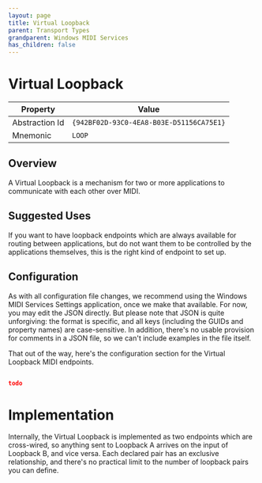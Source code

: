```yaml
---
layout: page
title: Virtual Loopback
parent: Transport Types
grandparent: Windows MIDI Services
has_children: false
---
```


# Virtual Loopback

| Property | Value |
| -------- | ----- |
| Abstraction Id | `{942BF02D-93C0-4EA8-B03E-D51156CA75E1}` |
| Mnemonic | `LOOP` |

## Overview

A Virtual Loopback is a mechanism for two or more applications to communicate with each other over MIDI. 

## Suggested Uses

If you want to have loopback endpoints which are always available for routing between applications, but do not want them to be controlled by the applications themselves, this is the right kind of endpoint to set up.

## Configuration

As with all configuration file changes, we recommend using the Windows MIDI Services Settings application, once we make that available. For now, you may edit the JSON directly. But please note that JSON is quite unforgiving: the format is specific, and all keys (including the GUIDs and property names) are case-sensitive. In addition, there's no usable provision for comments in a JSON file, so we can't include examples in the file itself.

That out of the way, here's the configuration section for the Virtual Loopback MIDI endpoints.

```json

todo

```

# Implementation

Internally, the Virtual Loopback is implemented as two endpoints which are cross-wired, so anything sent to Loopback A arrives on the input of Loopback B, and vice versa. Each declared pair has an exclusive relationship, and there's no practical limit to the number of loopback pairs you can define.

